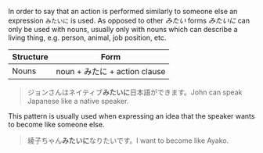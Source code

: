 In order to say that an action is performed similarly to someone else an expression `みたいに` is used. As opposed to other *みたい* forms *みたいに* can only be used with nouns, usually only with nouns which can describe a living thing, e.g. person, animal, job position, etc.

|Structure|Form|
|-|-|
|Nouns|noun + みたに + action clause|

>ジョンさんはネイティブ**みたいに**日本語ができます。John can speak Japanese like a native speaker.

This pattern is usually used when expressing an idea that the speaker wants to become like someone else.
>綾子ちゃん**みたいに**なりたいです。I want to become like Ayako.